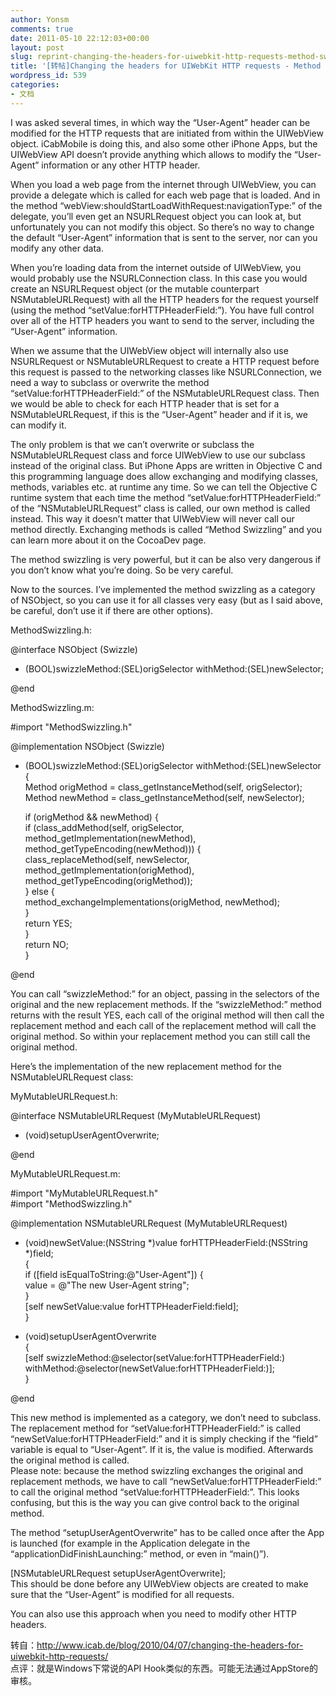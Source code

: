```yaml
---
author: Yonsm
comments: true
date: 2011-05-10 22:12:03+00:00
layout: post
slug: reprint-changing-the-headers-for-uiwebkit-http-requests-method-swizzling
title: '[转帖]Changing the headers for UIWebKit HTTP requests - Method Swizzling'
wordpress_id: 539
categories:
- 文档
---
```


I was asked several times, in which way the “User-Agent” header can be modified for the HTTP requests that are initiated from within the UIWebView object. iCabMobile is doing this, and also some other iPhone Apps, but the UIWebView API doesn’t provide anything which allows to modify the “User-Agent” information or any other HTTP header.  
  
When you load a web page from the internet through UIWebView, you can provide a delegate which is called for each web page that is loaded. And in the method “webView:shouldStartLoadWithRequest:navigationType:” of the delegate, you’ll even get an NSURLRequest object you can look at, but unfortunately you can not modify this object. So there’s no way to change the default “User-Agent” information that is sent to the server, nor can you modify any other data.<!-- more -->  
  
When you’re loading data from the internet outside of UIWebView, you would probably use the NSURLConnection class. In this case you would create an NSURLRequest object (or the mutable counterpart NSMutableURLRequest) with all the HTTP headers for the request yourself (using the method “setValue:forHTTPHeaderField:”). You have full control over all of the HTTP headers you want to send to the server, including the “User-Agent” information.  
  
When we assume that the UIWebView object will internally also use NSURLRequest or NSMutableURLRequest to create a HTTP request before this request is passed to the networking classes like NSURLConnection, we need a way to subclass or overwrite the method “setValue:forHTTPHeaderField:” of the NSMutableURLRequest class. Then we would be able to check for each HTTP header that is set for a NSMutableURLRequest, if this is the “User-Agent” header and if it is, we can modify it.  
  
The only problem is that we can’t overwrite or subclass the NSMutableURLRequest class and force UIWebView to use our subclass instead of the original class. But iPhone Apps are written in Objective C and this programming language does allow exchanging and modifying classes, methods, variables etc. at runtime any time. So we can tell the Objective C runtime system that each time the method “setValue:forHTTPHeaderField:” of the “NSMutableURLRequest” class is called, our own method is called instead. This way it doesn’t matter that UIWebView will never call our method directly. Exchanging methods is called “Method Swizzling” and you can learn more about it on the CocoaDev page.  
  
The method swizzling is very powerful, but it can be also very dangerous if you don’t know what you’re doing. So be very careful.  
  
Now to the sources. I’ve implemented the method swizzling as a category of NSObject, so you can use it for all classes very easy (but as I said above, be careful, don’t use it if there are other options).  
  
MethodSwizzling.h:  
  
@interface NSObject (Swizzle)  
  
+ (BOOL)swizzleMethod:(SEL)origSelector withMethod:(SEL)newSelector;  
  
@end  
  
  
MethodSwizzling.m:  
  
  
#import "MethodSwizzling.h"  
  
@implementation NSObject (Swizzle)  
  
+ (BOOL)swizzleMethod:(SEL)origSelector withMethod:(SEL)newSelector  
{  
   Method origMethod = class_getInstanceMethod(self, origSelector);  
   Method newMethod = class_getInstanceMethod(self, newSelector);  
  
   if (origMethod && newMethod) {  
       if (class_addMethod(self, origSelector, method_getImplementation(newMethod), method_getTypeEncoding(newMethod))) {  
           class_replaceMethod(self, newSelector, method_getImplementation(origMethod), method_getTypeEncoding(origMethod));  
       } else {  
           method_exchangeImplementations(origMethod, newMethod);  
       }  
       return YES;  
   }  
   return NO;  
}  
  
@end  
  
  
You can call “swizzleMethod:” for an object, passing in the selectors of the original and the new replacement methods. If the “swizzleMethod:” method returns with the result YES, each call of the original method will then call the replacement method and each call of the replacement method will call the original method. So within your replacement method you can still call the original method.  
  
Here’s the implementation of the new replacement method for the NSMutableURLRequest class:  
  
MyMutableURLRequest.h:  
  
@interface NSMutableURLRequest (MyMutableURLRequest)  
  
+ (void)setupUserAgentOverwrite;  
  
@end  
  
  
MyMutableURLRequest.m:  
  
  
#import "MyMutableURLRequest.h"  
#import "MethodSwizzling.h"  
  
@implementation NSMutableURLRequest (MyMutableURLRequest)  
  
- (void)newSetValue:(NSString *)value forHTTPHeaderField:(NSString *)field;  
{  
   if ([field isEqualToString:@"User-Agent"]) {  
       value = @"The new User-Agent string";  
   }  
   [self newSetValue:value forHTTPHeaderField:field];  
}  
  
+ (void)setupUserAgentOverwrite  
{  
   [self swizzleMethod:@selector(setValue:forHTTPHeaderField:)  
           withMethod:@selector(newSetValue:forHTTPHeaderField:)];  
}  
  
@end  
  
  
This new method is implemented as a category, we don’t need to subclass. The replacement method for “setValue:forHTTPHeaderField:” is called “newSetValue:forHTTPHeaderField:” and it is simply checking if the “field” variable is equal to “User-Agent”. If it is, the value is modified. Afterwards the original method is called.  
Please note: because the method swizzling exchanges the original and replacement methods, we have to call “newSetValue:forHTTPHeaderField:” to call the original method “setValue:forHTTPHeaderField:”. This looks confusing, but this is the way you can give control back to the original method.  
  
The method “setupUserAgentOverwrite” has to be called once after the App is launched (for example in the Application delegate in the “applicationDidFinishLaunching:” method, or even in “main()”).  
  
  [NSMutableURLRequest setupUserAgentOverwrite];  
This should be done before any UIWebView objects are created to make sure that the “User-Agent” is modified for all requests.  
  
You can also use this approach when you need to modify other HTTP headers.  
  
转自：http://www.icab.de/blog/2010/04/07/changing-the-headers-for-uiwebkit-http-requests/  
点评：就是Windows下常说的API Hook类似的东西。可能无法通过AppStore的审核。
